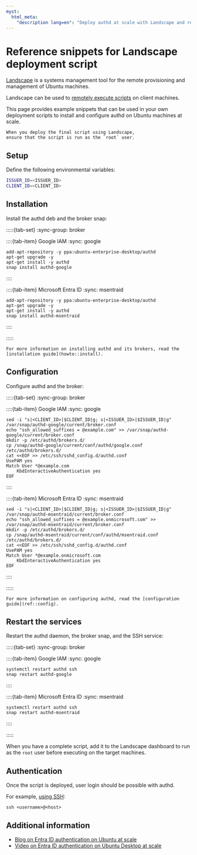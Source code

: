 ```yaml
---
myst:
  html_meta:
    "description lang=en": "Deploy authd at scale with Landscape and remote script execution."
---
```


# Reference snippets for Landscape deployment script

[Landscape](https://documentation.ubuntu.com/landscape/) is a systems
management tool for the remote provisioning and management of Ubuntu machines.

Landscape can be used to [remotely execute
scripts](https://documentation.ubuntu.com/landscape/how-to-guides/web-portal/web-portal-24-04-or-later/use-script-profiles/)
on client machines.

This page provides example snippets that can be used in your own deployment
scripts to install and configure authd on Ubuntu machines at scale.

```{note}
When you deploy the final script using Landscape,
ensure that the script is run as the `root` user.
```

## Setup

Define the following environmental variables:

```bash
ISSUER_ID=<ISSUER_ID>
CLIENT_ID=<CLIENT_ID>
```

## Installation

Install the authd deb and the broker snap:

:::::{tab-set}
:sync-group: broker

::::{tab-item} Google IAM
:sync: google

```shell
add-apt-repository -y ppa:ubuntu-enterprise-desktop/authd
apt-get upgrade -y
apt-get install -y authd
snap install authd-google
```
::::


::::{tab-item} Microsoft Entra ID
:sync: msentraid

```shell
add-apt-repository -y ppa:ubuntu-enterprise-desktop/authd
apt-get upgrade -y
apt-get install -y authd
snap install authd-msentraid
```

::::


:::::

```{tip}
For more information on installing authd and its brokers, read the
[installation guide](howto::install).
```

## Configuration

Configure authd and the broker:

:::::{tab-set}
:sync-group: broker

::::{tab-item} Google IAM
:sync: google

```shell
sed -i "s|<CLIENT_ID>|$CLIENT_ID|g; s|<ISSUER_ID>|$ISSUER_ID|g" /var/snap/authd-google/current/broker.conf
echo "ssh_allowed_suffixes = @example.com" >> /var/snap/authd-google/current/broker.conf
mkdir -p /etc/authd/brokers.d/
cp /snap/authd-google/current/conf/authd/google.conf /etc/authd/brokers.d/
cat <<EOF >> /etc/ssh/sshd_config.d/authd.conf
UsePAM yes
Match User *@example.com
    KbdInteractiveAuthentication yes
EOF
```

::::

::::{tab-item} Microsoft Entra ID
:sync: msentraid

```shell
sed -i "s|<CLIENT_ID>|$CLIENT_ID|g; s|<ISSUER_ID>|$ISSUER_ID|g" /var/snap/authd-msentraid/current/broker.conf
echo "ssh_allowed_suffixes = @example.onmicrosoft.com" >> /var/snap/authd-msentraid/current/broker.conf
mkdir -p /etc/authd/brokers.d/
cp /snap/authd-msentraid/current/conf/authd/msentraid.conf /etc/authd/brokers.d/
cat <<EOF >> /etc/ssh/sshd_config.d/authd.conf
UsePAM yes
Match User *@example.onmicrosoft.com
    KbdInteractiveAuthentication yes
EOF
```

::::

:::::

```{tip}
For more information on configuring authd, read the [configuration
guide](ref::config).
```

## Restart the services

Restart the authd daemon, the broker snap, and the SSH service:

:::::{tab-set}
:sync-group: broker

::::{tab-item} Google IAM
:sync: google

```shell
systemctl restart authd ssh
snap restart authd-google
```

::::

::::{tab-item} Microsoft Entra ID
:sync: msentraid

```shell
systemctl restart authd ssh
snap restart authd-msentraid
```

::::

:::::

When you have a complete script, add it to the Landscape dashboard to run as
the `root` user before executing on the target machines.

## Authentication

Once the script is deployed, user login should be possible with authd.

For example, [using SSH](../howto/login-ssh.md):

```text
ssh <username>@<host>
```

## Additional information

* [Blog on Entra ID authentication on Ubuntu at scale](https://ubuntu.com/blog/entra-id-authentication-on-ubuntu-at-scale-with-landscape)
* [Video on Entra ID authentication on Ubuntu Desktop at scale](https://www.youtube.com/watch?v=1tYNEby5-hw)
